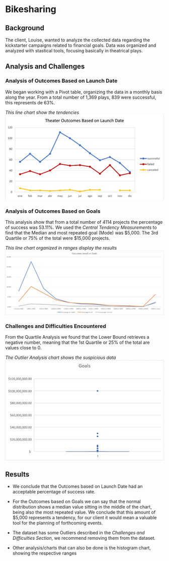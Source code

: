 # Bikesharing

## Background

The client, Louise, wanted to analyze the collected data regarding the kickstarter campaigns related to financial goals.
Data was organized and analyzed with stastical tools, focusing basically in theatrical plays.

## Analysis and Challenges
### Analysis of Outcomes Based on Launch Date
We began working with a Pivot table, organizing the data in a monthly basis along the year.
From a total number of 1,369 plays, 839 were successful, this represents de 63%. 

*This line chart show the tendencies* ![This is an image](https://github.com/cazaresG/kickstarter-analysis/blob/main/Theater_Outcomes_vs_Launch.png) 

### Analysis of Outcomes Based on Goals
This analysis show that from a total number of 4114 projects the percentage of success was 53.11%. We used the *Central Tendency Measurements*
to find that the Median and most repeated goal (Mode) was $5,000. The 3rd Quartile or 75% of the total were $15,000 projects.

*This line chart organized in ranges display the results* ![This is an image](https://github.com/cazaresG/kickstarter-analysis/blob/main/Outcomes_vs_Goals.png)

### Challenges and Difficulties Encountered
From the Quartile Analysis we found that the Lower Bound retrieves a negative number, meaning that the 1st Quartile or 25% of the total are values close to 0.

*The Outlier Analysis chart shows the suspicious data* 
![This is an image](https://github.com/cazaresG/kickstarter-analysis/blob/main/Goals_Box_and_Whiskers.png)
## Results

- We conclude that the Outcomes based on Launch Date had an acceptable percentage of success rate.

- For the Outcomes based on Goals we can say that the normal distribution shows a median value sitting in the middle of the chart, being also the most repeated
  value. We conclude that this amount of $5,000 represents a tendency, for our client it would mean a valuable tool for the planning of forthcoming events.

- The dataset has some Outliers described in the *Challenges and Difficulties Section*, we recommend removing them from the dataset.

- Other analysis/charts that can also be done is the histogram chart, showing the respective ranges
